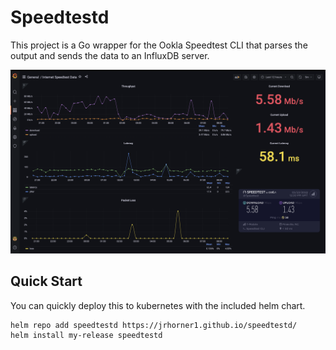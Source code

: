 # Speedtestd

This project is a Go wrapper for the Ookla Speedtest CLI that parses the output and sends the data to an InfluxDB server. 

![Grafana Dashboard](dashboard.png)

## Quick Start

You can quickly deploy this to kubernetes with the included helm chart.

```
helm repo add speedtestd https://jrhorner1.github.io/speedtestd/
helm install my-release speedtestd 
```
